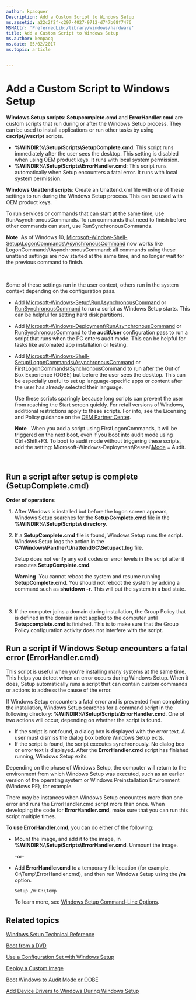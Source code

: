 ```yaml
---
author: kpacquer
Description: Add a Custom Script to Windows Setup
ms.assetid: a22c2f2f-c297-4027-9712-d747b08f7476
MSHAttr: 'PreferredLib:/library/windows/hardware'
title: Add a Custom Script to Windows Setup
ms.author: kenpacq
ms.date: 05/02/2017
ms.topic: article


---
```


# Add a Custom Script to Windows Setup


**Windows Setup scripts**: **Setupcomplete.cmd** and **ErrorHandler.cmd** are custom scripts that run during or after the Windows Setup process. They can be used to install applications or run other tasks by using **cscript/wscript** scripts.

-   **%WINDIR%\\Setup\\Scripts\\SetupComplete.cmd**: This script runs immediately after the user sees the desktop. This setting is disabled when using OEM product keys. It runs with local system permission.
-   **%WINDIR%\\Setup\\Scripts\\ErrorHandler.cmd**: This script runs automatically when Setup encounters a fatal error. It runs with local system permission.

**Windows Unattend scripts**: Create an Unattend.xml file with one of these settings to run during the Windows Setup process. This can be used with OEM product keys.

To run services or commands that can start at the same time, use RunAsynchronousCommands. To run commands that need to finish before other commands can start, use RunSynchronousCommands.

**Note**  As of Windows 10, [Microsoft-Window-Shell-Setup\\LogonCommands\\AsynchronousCommand](https://msdn.microsoft.com/library/windows/hardware/dn915476) now works like LogonCommands\\AsynchronousCommand: all commands using these unattend settings are now started at the same time, and no longer wait for the previous command to finish.

 

Some of these settings run in the user context, others run in the system context depending on the configuration pass.

-   Add [Microsoft-Windows-Setup\\RunAsynchronousCommand](https://msdn.microsoft.com/library/windows/hardware/dn915798) or [RunSynchronousCommand](https://msdn.microsoft.com/library/windows/hardware/dn915802) to run a script as Windows Setup starts. This can be helpful for setting hard disk partitions.
-   Add [Microsoft-Windows-Deployment\\RunAsynchronousCommand](https://msdn.microsoft.com/library/windows/hardware/dn915797) or [RunSynchronousCommand](https://msdn.microsoft.com/library/windows/hardware/dn915801) to the **auditUser** configuration pass to run a script that runs when the PC enters audit mode. This can be helpful for tasks like automated app installation or testing.
-   Add [Microsoft-Windows-Shell-Setup\\LogonCommands\\AsynchronousCommand](https://msdn.microsoft.com/library/windows/hardware/dn915476) or [FirstLogonCommands\\SynchronousCommand](https://msdn.microsoft.com/library/windows/hardware/dn922797) to run after the Out of Box Experience (OOBE) but before the user sees the desktop. This can be especially useful to set up language-specific apps or content after the user has already selected their language.

    Use these scripts sparingly because long scripts can prevent the user from reaching the Start screen quickly. For retail versions of Windows, additional restrictions apply to these scripts. For info, see the Licensing and Policy guidance on the [OEM Partner Center](http://go.microsoft.com/fwlink/?LinkId=131358).

    **Note**   When you add a script using FirstLogonCommands, it will be triggered on the next boot, even if you boot into audit mode using Ctrl+Shift+F3. To boot to audit mode without triggering these scripts, add the setting: Microsoft-Windows-Deployment\\Reseal\\[Mode](https://msdn.microsoft.com/library/windows/hardware/dn923110) = Audit.

     

## <span id="run_a_script_after_setup_is_complete__setupcomplete.cmd_"></span><span id="RUN_A_SCRIPT_AFTER_SETUP_IS_COMPLETE__SETUPCOMPLETE.CMD_"></span>Run a script after setup is complete (SetupComplete.cmd)


**Order of operations**

1.  After Windows is installed but before the logon screen appears, Windows Setup searches for the **SetupComplete.cmd** file in the **%WINDIR%\\Setup\\Scripts\\ directory**.
2.  If a **SetupComplete.cmd** file is found, Windows Setup runs the script. Windows Setup logs the action in the **C:\\Windows\\Panther\\UnattendGC\\Setupact.log** file.

    Setup does not verify any exit codes or error levels in the script after it executes **SetupComplete.cmd**.

    **Warning**  You cannot reboot the system and resume running **SetupComplete.cmd**. You should not reboot the system by adding a command such as **shutdown -r**. This will put the system in a bad state.

     

3.  If the computer joins a domain during installation, the Group Policy that is defined in the domain is not applied to the computer until **Setupcomplete.cmd** is finished. This is to make sure that the Group Policy configuration activity does not interfere with the script.

## <span id="run_a_script_if_windows_setup_encounters_a_fatal_error__errorhandler.cmd_"></span><span id="RUN_A_SCRIPT_IF_WINDOWS_SETUP_ENCOUNTERS_A_FATAL_ERROR__ERRORHANDLER.CMD_"></span>Run a script if Windows Setup encounters a fatal error (ErrorHandler.cmd)


This script is useful when you're installing many systems at the same time. This helps you detect when an error occurs during Windows Setup. When it does, Setup automatically runs a script that can contain custom commands or actions to address the cause of the error.

If Windows Setup encounters a fatal error and is prevented from completing the installation, Windows Setup searches for a command script in the following directory: **%WINDIR%\\Setup\\Scripts\\ErrorHandler.cmd**. One of two actions will occur, depending on whether the script is found.

-   If the script is not found, a dialog box is displayed with the error text. A user must dismiss the dialog box before Windows Setup exits.
-   If the script is found, the script executes synchronously. No dialog box or error text is displayed. After the **ErrorHandler.cmd** script has finished running, Windows Setup exits.

Depending on the phase of Windows Setup, the computer will return to the environment from which Windows Setup was executed, such as an earlier version of the operating system or Windows Preinstallation Environment (Windows PE), for example.

There may be instances when Windows Setup encounters more than one error and runs the ErrorHandler.cmd script more than once. When developing the code for **ErrorHandler.cmd**, make sure that you can run this script multiple times.


**To use ErrorHandler.cmd**, you can do either of the following:

-   Mount the image, and add it to the image, in **%WINDIR%\\Setup\\Scripts\\ErrorHandler.cmd**. Unmount the image.

    -or-

-   Add **ErrorHandler.cmd** to a temporary file location (for example, C:\\Temp\\ErrorHandler.cmd), and then run Windows Setup using the **/m** option.
    ```
    Setup /m:C:\Temp
    ```

    To learn more, see [Windows Setup Command-Line Options](windows-setup-command-line-options.md).

## <span id="related_topics"></span>Related topics


[Windows Setup Technical Reference](windows-setup-technical-reference.md)

[Boot from a DVD](boot-from-a-dvd.md)

[Use a Configuration Set with Windows Setup](use-a-configuration-set-with-windows-setup.md)

[Deploy a Custom Image](deploy-a-custom-image.md)

[Boot Windows to Audit Mode or OOBE](boot-windows-to-audit-mode-or-oobe.md)

[Add Device Drivers to Windows During Windows Setup](add-device-drivers-to-windows-during-windows-setup.md)

 

 






